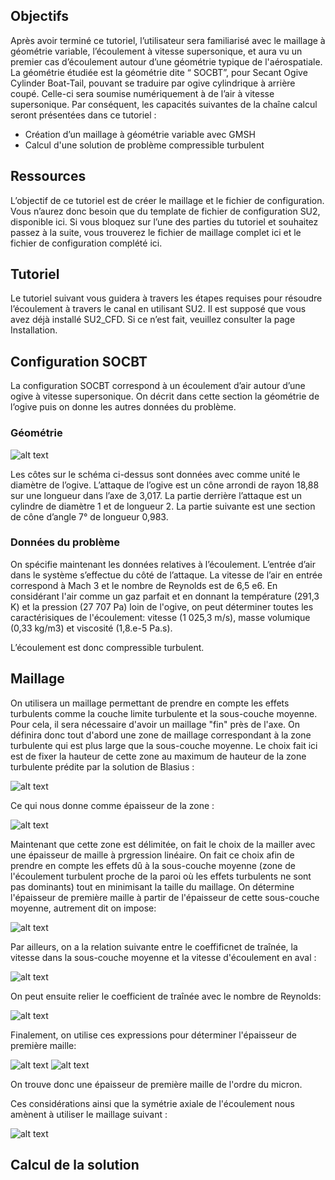 ## Objectifs

Après avoir terminé ce tutoriel, l’utilisateur sera familiarisé avec le maillage à géométrie variable, l’écoulement à vitesse supersonique, et aura vu un premier cas d’écoulement autour d’une géométrie typique de l'aérospatiale. 
La géométrie étudiée est la géométrie dite “ SOCBT”, pour Secant Ogive Cylinder Boat-Tail, pouvant se traduire par ogive cylindrique à arrière coupé. Celle-ci sera soumise numériquement à de l’air à vitesse supersonique.
Par conséquent, les capacités suivantes de la chaîne calcul seront présentées dans ce tutoriel :
 * Création d’un maillage à géométrie variable avec GMSH
 * Calcul d'une solution de problème compressible turbulent

## Ressources

L’objectif de ce tutoriel est de créer le maillage et le fichier de configuration. Vous n’aurez donc besoin que du template de fichier de configuration SU2, disponible ici. Si vous bloquez sur l’une des parties du tutoriel et souhaitez passez à la suite, vous trouverez le fichier de maillage complet ici et le fichier de configuration complété ici.

## Tutoriel
Le tutoriel suivant vous guidera à travers les étapes requises pour résoudre l’écoulement à travers le canal en utilisant SU2. Il est supposé que vous avez déjà installé SU2_CFD. Si ce n’est fait, veuillez consulter la page Installation.


## Configuration SOCBT

La configuration SOCBT correspond à un écoulement d’air autour d’une ogive à vitesse supersonique. On décrit dans cette section la géométrie de l’ogive puis on donne les autres données du problème.

### Géométrie

![alt text](https://raw.githubusercontent.com/SU2CLC/su2_clc/main/annexes/figures/SOCBT_dim.PNG "Géométrie de la configuration SOCBT")

Les côtes sur le schéma ci-dessus sont données avec comme unité le diamètre de l’ogive. L’attaque de l’ogive est un cône arrondi de rayon 18,88 sur une longueur dans l’axe de 3,017. La partie derrière l’attaque est un cylindre de diamètre 1 et de longueur 2. La partie suivante est une section de cône d’angle 7° de longueur 0,983.

### Données du problème

On spécifie maintenant les données relatives à l’écoulement. L’entrée d’air dans le système s’effectue du côté de l’attaque. La vitesse de l’air en entrée correspond à Mach 3 et le nombre de Reynolds est de 6,5 e6. En considérant l'air comme un gaz parfait et en donnant la température (291,3 K) et la pression (27 707 Pa) loin de l'ogive, on peut déterminer toutes les caractérisiques de l'écoulement: vitesse (1 025,3 m/s), masse volumique (0,33 kg/m3) et viscosité (1,8.e-5 Pa.s).

L’écoulement est donc compressible turbulent.

## Maillage

On utilisera un maillage permettant de prendre en compte les effets turbulents comme la couche limite turbulente et la sous-couche moyenne. Pour cela, il sera nécessaire d'avoir un maillage "fin" près de l'axe. On définira donc tout d'abord une zone de maillage correspondant à la zone turbulente qui est plus large que la sous-couche moyenne. Le choix fait ici est de fixer la hauteur de cette zone au maximum de hauteur de la zone turbulente prédite par la solution de Blasius : 

![alt text](https://raw.githubusercontent.com/SU2CLC/su2_clc/main/annexes/figures/Blasius.png)

Ce qui nous donne comme épaisseur de la zone :

![alt text](https://raw.githubusercontent.com/SU2CLC/su2_clc/main/annexes/figures/Blasius_res.png)

Maintenant que cette zone est délimitée, on fait le choix de la mailler avec une épaisseur de maille à prgression linéaire. On fait ce choix afin de prendre en compte les effets dû à la sous-couche moyenne (zone de l'écoulement turbulent proche de la paroi où les effets turbulents ne sont pas dominants) tout en minimisant la taille du maillage. On détermine l'épaisseur de première maille à partir de l'épaisseur de cette sous-couche moyenne, autrement dit on impose:

![alt text](https://raw.githubusercontent.com/SU2CLC/su2_clc/main/annexes/figures/Cond.png)

Par ailleurs, on a la relation suivante entre le coeffificnet de traînée, la vitesse dans la sous-couche moyenne et la vitesse d'écoulement en aval :

![alt text](https://raw.githubusercontent.com/SU2CLC/su2_clc/main/annexes/figures/Rel_coef.png)

On peut ensuite relier le coefficient de traînée avec le nombre de Reynolds:

![alt text](https://raw.githubusercontent.com/SU2CLC/su2_clc/main/annexes/figures/Coef.png)

Finalement, on utilise ces expressions pour déterminer l'épaisseur de première maille:

![alt text](https://raw.githubusercontent.com/SU2CLC/su2_clc/main/annexes/figures/Blasius.png)
![alt text](https://raw.githubusercontent.com/SU2CLC/su2_clc/main/annexes/figures/Res.png)

On trouve donc une épaisseur de première maille de l'ordre du micron.


Ces considérations ainsi que la symétrie axiale de l'écoulement nous amènent à utiliser le maillage suivant :

![alt text](https://raw.githubusercontent.com/SU2CLC/su2_clc/main/annexes/figures/Maillage_SOCBT.png)

## Calcul de la solution


